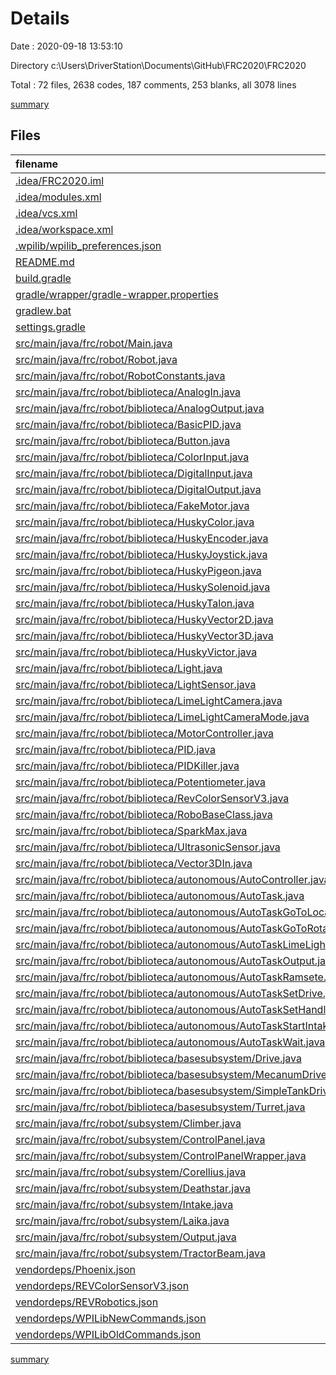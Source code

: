 # Details

Date : 2020-09-18 13:53:10

Directory c:\Users\DriverStation\Documents\GitHub\FRC2020\FRC2020

Total : 72 files,  2638 codes, 187 comments, 253 blanks, all 3078 lines

[summary](results.md)

## Files
| filename | language | code | comment | blank | total |
| :--- | :--- | ---: | ---: | ---: | ---: |
| [.idea/FRC2020.iml](/.idea/FRC2020.iml) | XML | 9 | 0 | 0 | 9 |
| [.idea/modules.xml](/.idea/modules.xml) | XML | 8 | 0 | 0 | 8 |
| [.idea/vcs.xml](/.idea/vcs.xml) | XML | 6 | 0 | 0 | 6 |
| [.idea/workspace.xml](/.idea/workspace.xml) | XML | 309 | 0 | 0 | 309 |
| [.wpilib/wpilib_preferences.json](/.wpilib/wpilib_preferences.json) | JSON | 6 | 0 | 0 | 6 |
| [README.md](/README.md) | Markdown | 1 | 0 | 0 | 1 |
| [build.gradle](/build.gradle) | Groovy | 40 | 18 | 11 | 69 |
| [gradle/wrapper/gradle-wrapper.properties](/gradle/wrapper/gradle-wrapper.properties) | Properties | 5 | 0 | 1 | 6 |
| [gradlew.bat](/gradlew.bat) | Batch | 76 | 0 | 25 | 101 |
| [settings.gradle](/settings.gradle) | Groovy | 26 | 0 | 2 | 28 |
| [src/main/java/frc/robot/Main.java](/src/main/java/frc/robot/Main.java) | Java | 9 | 16 | 5 | 30 |
| [src/main/java/frc/robot/Robot.java](/src/main/java/frc/robot/Robot.java) | Java | 88 | 48 | 18 | 154 |
| [src/main/java/frc/robot/RobotConstants.java](/src/main/java/frc/robot/RobotConstants.java) | Java | 52 | 12 | 5 | 69 |
| [src/main/java/frc/robot/biblioteca/AnalogIn.java](/src/main/java/frc/robot/biblioteca/AnalogIn.java) | Java | 36 | 0 | 2 | 38 |
| [src/main/java/frc/robot/biblioteca/AnalogOutput.java](/src/main/java/frc/robot/biblioteca/AnalogOutput.java) | Java | 40 | 0 | 1 | 41 |
| [src/main/java/frc/robot/biblioteca/BasicPID.java](/src/main/java/frc/robot/biblioteca/BasicPID.java) | Java | 50 | 2 | 6 | 58 |
| [src/main/java/frc/robot/biblioteca/Button.java](/src/main/java/frc/robot/biblioteca/Button.java) | Java | 19 | 0 | 3 | 22 |
| [src/main/java/frc/robot/biblioteca/ColorInput.java](/src/main/java/frc/robot/biblioteca/ColorInput.java) | Java | 13 | 0 | 2 | 15 |
| [src/main/java/frc/robot/biblioteca/DigitalInput.java](/src/main/java/frc/robot/biblioteca/DigitalInput.java) | Java | 15 | 0 | 2 | 17 |
| [src/main/java/frc/robot/biblioteca/DigitalOutput.java](/src/main/java/frc/robot/biblioteca/DigitalOutput.java) | Java | 15 | 0 | 2 | 17 |
| [src/main/java/frc/robot/biblioteca/FakeMotor.java](/src/main/java/frc/robot/biblioteca/FakeMotor.java) | Java | 0 | 1 | 1 | 2 |
| [src/main/java/frc/robot/biblioteca/HuskyColor.java](/src/main/java/frc/robot/biblioteca/HuskyColor.java) | Java | 26 | 0 | 0 | 26 |
| [src/main/java/frc/robot/biblioteca/HuskyEncoder.java](/src/main/java/frc/robot/biblioteca/HuskyEncoder.java) | Java | 48 | 3 | 3 | 54 |
| [src/main/java/frc/robot/biblioteca/HuskyJoystick.java](/src/main/java/frc/robot/biblioteca/HuskyJoystick.java) | Java | 26 | 0 | 0 | 26 |
| [src/main/java/frc/robot/biblioteca/HuskyPigeon.java](/src/main/java/frc/robot/biblioteca/HuskyPigeon.java) | Java | 36 | 0 | 2 | 38 |
| [src/main/java/frc/robot/biblioteca/HuskySolenoid.java](/src/main/java/frc/robot/biblioteca/HuskySolenoid.java) | Java | 15 | 0 | 3 | 18 |
| [src/main/java/frc/robot/biblioteca/HuskyTalon.java](/src/main/java/frc/robot/biblioteca/HuskyTalon.java) | Java | 14 | 0 | 2 | 16 |
| [src/main/java/frc/robot/biblioteca/HuskyVector2D.java](/src/main/java/frc/robot/biblioteca/HuskyVector2D.java) | Java | 71 | 1 | 20 | 92 |
| [src/main/java/frc/robot/biblioteca/HuskyVector3D.java](/src/main/java/frc/robot/biblioteca/HuskyVector3D.java) | Java | 93 | 1 | 18 | 112 |
| [src/main/java/frc/robot/biblioteca/HuskyVictor.java](/src/main/java/frc/robot/biblioteca/HuskyVictor.java) | Java | 15 | 0 | 1 | 16 |
| [src/main/java/frc/robot/biblioteca/Light.java](/src/main/java/frc/robot/biblioteca/Light.java) | Java | 0 | 17 | 1 | 18 |
| [src/main/java/frc/robot/biblioteca/LightSensor.java](/src/main/java/frc/robot/biblioteca/LightSensor.java) | Java | 3 | 0 | 2 | 5 |
| [src/main/java/frc/robot/biblioteca/LimeLightCamera.java](/src/main/java/frc/robot/biblioteca/LimeLightCamera.java) | Java | 49 | 0 | 3 | 52 |
| [src/main/java/frc/robot/biblioteca/LimeLightCameraMode.java](/src/main/java/frc/robot/biblioteca/LimeLightCameraMode.java) | Java | 4 | 0 | 2 | 6 |
| [src/main/java/frc/robot/biblioteca/MotorController.java](/src/main/java/frc/robot/biblioteca/MotorController.java) | Java | 48 | 0 | 2 | 50 |
| [src/main/java/frc/robot/biblioteca/PID.java](/src/main/java/frc/robot/biblioteca/PID.java) | Java | 74 | 0 | 18 | 92 |
| [src/main/java/frc/robot/biblioteca/PIDKiller.java](/src/main/java/frc/robot/biblioteca/PIDKiller.java) | Java | 18 | 0 | 6 | 24 |
| [src/main/java/frc/robot/biblioteca/Potentiometer.java](/src/main/java/frc/robot/biblioteca/Potentiometer.java) | Java | 39 | 0 | 2 | 41 |
| [src/main/java/frc/robot/biblioteca/RevColorSensorV3.java](/src/main/java/frc/robot/biblioteca/RevColorSensorV3.java) | Java | 16 | 0 | 2 | 18 |
| [src/main/java/frc/robot/biblioteca/RoboBaseClass.java](/src/main/java/frc/robot/biblioteca/RoboBaseClass.java) | Java | 26 | 0 | 1 | 27 |
| [src/main/java/frc/robot/biblioteca/SparkMax.java](/src/main/java/frc/robot/biblioteca/SparkMax.java) | Java | 15 | 0 | 1 | 16 |
| [src/main/java/frc/robot/biblioteca/UltrasonicSensor.java](/src/main/java/frc/robot/biblioteca/UltrasonicSensor.java) | Java | 46 | 0 | 2 | 48 |
| [src/main/java/frc/robot/biblioteca/Vector3DIn.java](/src/main/java/frc/robot/biblioteca/Vector3DIn.java) | Java | 14 | 0 | 1 | 15 |
| [src/main/java/frc/robot/biblioteca/autonomous/AutoController.java](/src/main/java/frc/robot/biblioteca/autonomous/AutoController.java) | Java | 43 | 0 | 1 | 44 |
| [src/main/java/frc/robot/biblioteca/autonomous/AutoTask.java](/src/main/java/frc/robot/biblioteca/autonomous/AutoTask.java) | Java | 10 | 0 | 2 | 12 |
| [src/main/java/frc/robot/biblioteca/autonomous/AutoTaskGoToLocation.java](/src/main/java/frc/robot/biblioteca/autonomous/AutoTaskGoToLocation.java) | Java | 58 | 0 | 5 | 63 |
| [src/main/java/frc/robot/biblioteca/autonomous/AutoTaskGoToRotation.java](/src/main/java/frc/robot/biblioteca/autonomous/AutoTaskGoToRotation.java) | Java | 46 | 1 | 3 | 50 |
| [src/main/java/frc/robot/biblioteca/autonomous/AutoTaskLimeLightRotate.java](/src/main/java/frc/robot/biblioteca/autonomous/AutoTaskLimeLightRotate.java) | Java | 56 | 0 | 8 | 64 |
| [src/main/java/frc/robot/biblioteca/autonomous/AutoTaskOutput.java](/src/main/java/frc/robot/biblioteca/autonomous/AutoTaskOutput.java) | Java | 19 | 0 | 2 | 21 |
| [src/main/java/frc/robot/biblioteca/autonomous/AutoTaskRamsete.java](/src/main/java/frc/robot/biblioteca/autonomous/AutoTaskRamsete.java) | Java | 0 | 0 | 1 | 1 |
| [src/main/java/frc/robot/biblioteca/autonomous/AutoTaskSetDrive.java](/src/main/java/frc/robot/biblioteca/autonomous/AutoTaskSetDrive.java) | Java | 29 | 0 | 3 | 32 |
| [src/main/java/frc/robot/biblioteca/autonomous/AutoTaskSetHandling.java](/src/main/java/frc/robot/biblioteca/autonomous/AutoTaskSetHandling.java) | Java | 30 | 0 | 3 | 33 |
| [src/main/java/frc/robot/biblioteca/autonomous/AutoTaskStartIntake.java](/src/main/java/frc/robot/biblioteca/autonomous/AutoTaskStartIntake.java) | Java | 15 | 1 | 3 | 19 |
| [src/main/java/frc/robot/biblioteca/autonomous/AutoTaskWait.java](/src/main/java/frc/robot/biblioteca/autonomous/AutoTaskWait.java) | Java | 22 | 0 | 1 | 23 |
| [src/main/java/frc/robot/biblioteca/basesubsystem/Drive.java](/src/main/java/frc/robot/biblioteca/basesubsystem/Drive.java) | Java | 64 | 0 | 3 | 67 |
| [src/main/java/frc/robot/biblioteca/basesubsystem/MecanumDrive.java](/src/main/java/frc/robot/biblioteca/basesubsystem/MecanumDrive.java) | Java | 78 | 14 | 3 | 95 |
| [src/main/java/frc/robot/biblioteca/basesubsystem/SimpleTankDrive.java](/src/main/java/frc/robot/biblioteca/basesubsystem/SimpleTankDrive.java) | Java | 54 | 0 | 3 | 57 |
| [src/main/java/frc/robot/biblioteca/basesubsystem/Turret.java](/src/main/java/frc/robot/biblioteca/basesubsystem/Turret.java) | Java | 57 | 8 | 7 | 72 |
| [src/main/java/frc/robot/subsystem/Climber.java](/src/main/java/frc/robot/subsystem/Climber.java) | Java | 27 | 1 | 0 | 28 |
| [src/main/java/frc/robot/subsystem/ControlPanel.java](/src/main/java/frc/robot/subsystem/ControlPanel.java) | Java | 45 | 25 | 10 | 80 |
| [src/main/java/frc/robot/subsystem/ControlPanelWrapper.java](/src/main/java/frc/robot/subsystem/ControlPanelWrapper.java) | Java | 10 | 0 | 1 | 11 |
| [src/main/java/frc/robot/subsystem/Corellius.java](/src/main/java/frc/robot/subsystem/Corellius.java) | Java | 12 | 0 | 3 | 15 |
| [src/main/java/frc/robot/subsystem/Deathstar.java](/src/main/java/frc/robot/subsystem/Deathstar.java) | Java | 11 | 0 | 1 | 12 |
| [src/main/java/frc/robot/subsystem/Intake.java](/src/main/java/frc/robot/subsystem/Intake.java) | Java | 39 | 1 | 5 | 45 |
| [src/main/java/frc/robot/subsystem/Laika.java](/src/main/java/frc/robot/subsystem/Laika.java) | Java | 0 | 15 | 3 | 18 |
| [src/main/java/frc/robot/subsystem/Output.java](/src/main/java/frc/robot/subsystem/Output.java) | Java | 23 | 2 | 1 | 26 |
| [src/main/java/frc/robot/subsystem/TractorBeam.java](/src/main/java/frc/robot/subsystem/TractorBeam.java) | Java | 10 | 0 | 2 | 12 |
| [vendordeps/Phoenix.json](/vendordeps/Phoenix.json) | JSON | 180 | 0 | 0 | 180 |
| [vendordeps/REVColorSensorV3.json](/vendordeps/REVColorSensorV3.json) | JSON | 37 | 0 | 0 | 37 |
| [vendordeps/REVRobotics.json](/vendordeps/REVRobotics.json) | JSON | 70 | 0 | 0 | 70 |
| [vendordeps/WPILibNewCommands.json](/vendordeps/WPILibNewCommands.json) | JSON | 37 | 0 | 0 | 37 |
| [vendordeps/WPILibOldCommands.json](/vendordeps/WPILibOldCommands.json) | JSON | 37 | 0 | 1 | 38 |

[summary](results.md)